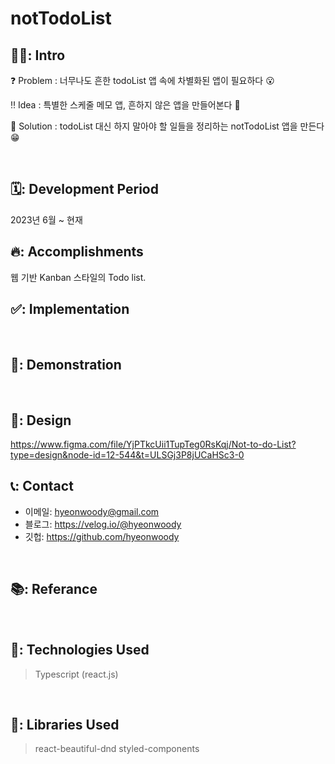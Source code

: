# notTodoList

## 🧑‍💻: Intro
❓ Problem : 너무나도 흔한 todoList 앱 속에 차별화된 앱이 필요하다 😮

‼ Idea : 특별한 스케줄 메모 앱, 흔하지 않은 앱을 만들어본다 🤔

💯 Solution : todoList 대신 하지 말아야 할 일들을 정리하는 notTodoList 앱을 만든다 😁

</br>

## 🗓️: Development Period
2023년 6월 ~ 현재
<br>

## 🔥: Accomplishments
웹 기반 Kanban 스타일의 Todo list.
<br>

## ✅: Implementation
<br>

## 🎥: Demonstration
</br>

## 🎨: Design
https://www.figma.com/file/YjPTkcUii1TupTeg0RsKqj/Not-to-do-List?type=design&node-id=12-544&t=ULSGj3P8jUCaHSc3-0
</br>

## 📞: Contact
- 이메일: hyeonwoody@gmail.com
- 블로그: https://velog.io/@hyeonwoody
- 깃헙: https://github.com/hyeonwoody

</br>

## 📚: Referance
<br>

## 🧱: Technologies Used
> Typescript (react.js)  
</br>

## 📖: Libraries Used
> react-beautiful-dnd
> styled-components